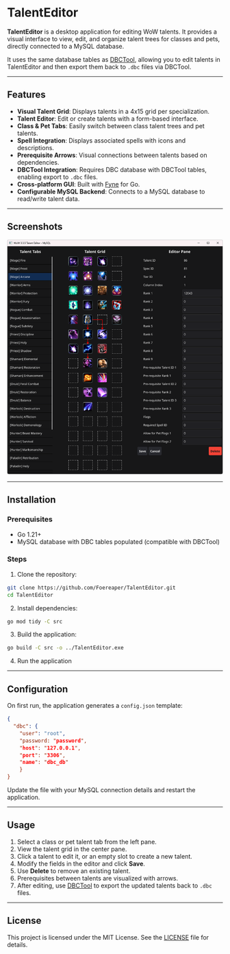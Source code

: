 # TalentEditor

**TalentEditor** is a desktop application for editing WoW talents. It provides a visual interface to view, edit, and organize talent trees for classes and pets, directly connected to a MySQL database.

It uses the same database tables as [DBCTool](https://github.com/Foereaper/DBCTool), allowing you to edit talents in TalentEditor and then export them back to `.dbc` files via DBCTool.

---

## Features

* **Visual Talent Grid**: Displays talents in a 4x15 grid per specialization.
* **Talent Editor**: Edit or create talents with a form-based interface.
* **Class & Pet Tabs**: Easily switch between class talent trees and pet talents.
* **Spell Integration**: Displays associated spells with icons and descriptions.
* **Prerequisite Arrows**: Visual connections between talents based on dependencies.
* **DBCTool Integration**: Requires DBC database with DBCTool tables, enabling export to `.dbc` files.
* **Cross-platform GUI**: Built with [Fyne](https://fyne.io/) for Go.
* **Configurable MySQL Backend**: Connects to a MySQL database to read/write talent data.

---

## Screenshots

![TalentEditor Main Window](./doc/TalentEditor.png)

---

## Installation

### Prerequisites

* Go 1.21+
* MySQL database with DBC tables populated (compatible with DBCTool)

### Steps

1. Clone the repository:

```bash
git clone https://github.com/Foereaper/TalentEditor.git
cd TalentEditor
```

2. Install dependencies:

```bash
go mod tidy -C src
```

3. Build the application:

```bash
go build -C src -o ../TalentEditor.exe
```

4. Run the application

---

## Configuration

On first run, the application generates a `config.json` template:

```json
{
  "dbc": {
    "user": "root",
    "password: "password",
    "host": "127.0.0.1",
    "port": "3306",
    "name": "dbc_db"
    }
}
```

Update the file with your MySQL connection details and restart the application.

---

## Usage

1. Select a class or pet talent tab from the left pane.
2. View the talent grid in the center pane.
3. Click a talent to edit it, or an empty slot to create a new talent.
4. Modify the fields in the editor and click **Save**.
5. Use **Delete** to remove an existing talent.
6. Prerequisites between talents are visualized with arrows.
7. After editing, use [DBCTool](https://github.com/Foereaper/DBCTool) to export the updated talents back to `.dbc` files.

---

## License

This project is licensed under the MIT License. See the [LICENSE](LICENSE) file for details.